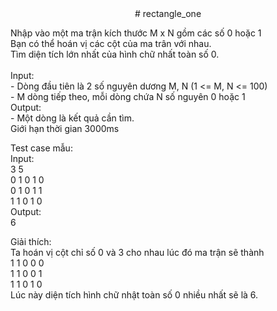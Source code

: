 <div align="center">
# rectangle_one
</div>

Nhập vào một ma trận kích thước M x N gồm các số 0 hoặc 1 <br>
Bạn có thể hoán vị các cột của ma trân với nhau.<br>
Tìm diện tích lớn nhất của hình chữ nhất toàn số 0.<br>
<br>
Input:<br>
    - Dòng đầu tiên là 2 số nguyên dương M, N (1 <= M, N <= 100)<br>
    - M dòng tiếp theo, mỗi dòng chứa N số nguyên 0 hoặc 1<br>
Output:<br>
    - Một dòng là kết quả cần tìm.<br>
Giới hạn thời gian 3000ms<br>

Test case mẫu:<br>
Input:<br>
3 5<br>
0 1 0 1 0<br>
0 1 0 1 1<br>
1 1 0 1 0<br>
Output:<br>
6<br>

Giải thích:<br>
Ta hoán vị cột chỉ số 0 và 3 cho nhau lúc đó ma trận sẽ thành<br>
1 1 0 0 0<br>
1 1 0 0 1<br>
1 1 0 1 0<br>
Lúc này diện tích hình chữ nhật toàn số 0 nhiều nhất sẽ là 6.<br>
